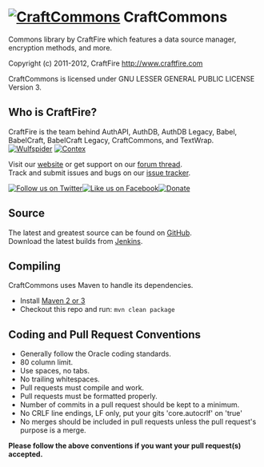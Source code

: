 [![CraftCommons][Project Logo]][Website]
CraftCommons
============
Commons library by CraftFire which features a data source manager, encryption methods, and more.

Copyright (c) 2011-2012, CraftFire <http://www.craftfire.com>

CraftCommons is licensed under GNU LESSER GENERAL PUBLIC LICENSE Version 3.

Who is CraftFire?
-----------------
CraftFire is the team behind AuthAPI, AuthDB, AuthDB Legacy, Babel, BabelCraft, BabelCraft Legacy, CraftCommons, and TextWrap.  
[![Wulfspider](https://secure.gravatar.com/avatar/6f2a0dcb60cd1ebee57875f9326bc98c?d=mm&r=pg&s=48)](http://forums.spout.org/members/wulfspider.1/) 
[![Contex](https://secure.gravatar.com/avatar/166ba849fcd905c8842cb062b879bc09?d=mm&r=pg&s=48)](forums.bukkit.org/members/contex.17559/) 

Visit our [website][Website] or get support on our [forum thread][Forums].  
Track and submit issues and bugs on our [issue tracker][Issues].

[![Follow us on Twitter][Twitter Logo]][Twitter][![Like us on Facebook][Facebook Logo]][Facebook][![Donate][Donate Logo]][Donate]

Source
------
The latest and greatest source can be found on [GitHub].  
Download the latest builds from [Jenkins].  

Compiling
---------
CraftCommons uses Maven to handle its dependencies.

* Install [Maven 2 or 3](http://maven.apache.org/download.html)  
* Checkout this repo and run: `mvn clean package`

Coding and Pull Request Conventions
-----------------------------------
* Generally follow the Oracle coding standards.
* 80 column limit.
* Use spaces, no tabs.
* No trailing whitespaces.
* Pull requests must compile and work.
* Pull requests must be formatted properly.
* Number of commits in a pull request should be kept to a minimum.
* No CRLF line endings, LF only, put your gits 'core.autocrlf' on 'true'
* No merges should be included in pull requests unless the pull request's purpose is a merge.

**Please follow the above conventions if you want your pull request(s) accepted.**

[Project Logo]: http://cdn.craftfire.com/img/logo/authdb_353x93.png
[CraftFire Logo]: http://cdn.craftfire.com/img/logo/craftfire_150x38.png
[License]: http://www.gnu.org/licenses/lgpl.html
[Website]: http://www.craftfire.com
[Forums]: http://forums.bukkit.org/threads/19760/
[GitHub]: https://github.com/CraftFire/CraftCommons
[Jenkins]: http://ci.craftfire.com/job/CraftCommons
[Issues]: http://issues.craftfire.com
[Twitter]: http://twitter.com/CraftFireDev
[Twitter Logo]: http://cdn.spout.org/img/button/twitter_follow_us.png
[Facebook]: http://facebook.com/CraftFire
[Facebook Logo]: http://cdn.spout.org/img/button/facebook_like_us.png
[Donate]: https://www.paypal.com/cgi-bin/webscr?hosted_button_id=4K4LNLGDM9T6Y&page_style=CraftFire&item_name=CraftCommons+donation+%28from+github.com%29&cmd=_s-xclick
[Donate Logo]: http://cdn.spout.org/img/button/donate_paypal_96x96.png
